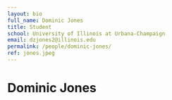 ```yaml
---
layout: bio
full_name: Dominic Jones
title: Student
school: University of Illinois at Urbana-Champaign
email: dzjones2@illinois.edu
permalink: /people/dominic-jones/
ref: jones.jpeg
---
```


# Dominic Jones